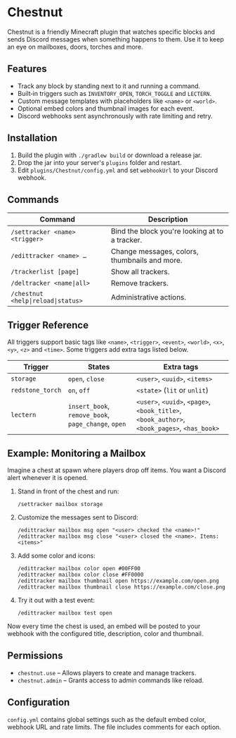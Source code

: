 # Chestnut

Chestnut is a friendly Minecraft plugin that watches specific blocks and
sends Discord messages when something happens to them. Use it to keep an eye
on mailboxes, doors, torches and more.

## Features

- Track any block by standing next to it and running a command.
- Built‑in triggers such as `INVENTORY_OPEN`, `TORCH_TOGGLE` and `LECTERN`.
- Custom message templates with placeholders like `<name>` or `<world>`.
- Optional embed colors and thumbnail images for each event.
- Discord webhooks sent asynchronously with rate limiting and retry.

## Installation

1. Build the plugin with `./gradlew build` or download a release jar.
2. Drop the jar into your server's `plugins` folder and restart.
3. Edit `plugins/Chestnut/config.yml` and set `webhookUrl` to your Discord webhook.

## Commands

| Command | Description |
| --- | --- |
| `/settracker <name> <trigger>` | Bind the block you're looking at to a tracker. |
| `/edittracker <name> …` | Change messages, colors, thumbnails and more. |
| `/trackerlist [page]` | Show all trackers. |
| `/deltracker <name\|all>` | Remove trackers. |
| `/chestnut <help\|reload\|status>` | Administrative actions. |

## Trigger Reference

All triggers support basic tags like `<name>`, `<trigger>`, `<event>`, `<world>`, `<x>`, `<y>`, `<z>` and `<time>`. Some triggers add extra tags listed below.

| Trigger             | States | Extra tags |
|---------------------| --- | --- |
| `storage`           | `open`, `close` | `<user>`, `<uuid>`, `<items>` |
| `redstone_torch`    | `on`, `off` | `<state>` (`lit` or `unlit`) |
| `lectern`           | `insert_book`, `remove_book`, `page_change`, `open` | `<user>`, `<uuid>`, `<page>`, `<book_title>`, `<book_author>`, `<book_pages>`, `<has_book>` |

## Example: Monitoring a Mailbox

Imagine a chest at spawn where players drop off items. You want a Discord alert
whenever it is opened.

1. Stand in front of the chest and run:
   ```
   /settracker mailbox storage
   ```
2. Customize the messages sent to Discord:
   ```
   /edittracker mailbox msg open "<user> checked the <name>!"
   /edittracker mailbox msg close "<user> closed the <name>. Items: <items>"
   ```
3. Add some color and icons:
   ```
   /edittracker mailbox color open #00FF00
   /edittracker mailbox color close #FF0000
   /edittracker mailbox thumbnail open https://example.com/open.png
   /edittracker mailbox thumbnail close https://example.com/close.png
   ```
4. Try it out with a test event:
   ```
   /edittracker mailbox test open
   ```

Now every time the chest is used, an embed will be posted to your webhook with
the configured title, description, color and thumbnail.

## Permissions

- `chestnut.use` – Allows players to create and manage trackers.
- `chestnut.admin` – Grants access to admin commands like reload.

## Configuration

`config.yml` contains global settings such as the default embed color, webhook
URL and rate limits. The file includes comments for each option.

